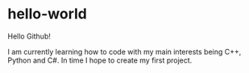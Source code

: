 # hello-world

Hello Github!

I am currently learning how to code with my main interests being C++, Python and C#.
In time I hope to create my first project.

